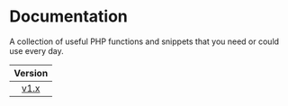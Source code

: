 # Documentation

A collection of useful PHP functions and snippets that you need or could use every day.

| Version                   |
|:-------------------------:|
| [v1.x](1.x/index.md)
